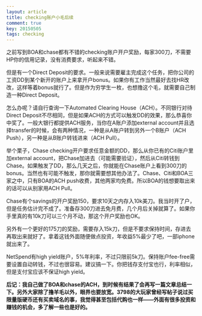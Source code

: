 ```yaml
---
layout: article
title: checking账户小毛后续
comment: true
key: 20150505
tags: checking
---
```


之前写到BOA和chase都有不错的checking账户开户奖励，每家300刀，不需要HP你的信用记录，没有消费要求，听起来不错。

但是有一个Direct Deposit的要求。一般来说需要雇主完成这个任务，把你公司的工资DD到某个新开的账户上来拿开户bonus。如果你有工作当然最好去找HR改改，这样等着bonus就行了。但是作为穷学生一枚，也想撸这个毛，就需要自己制造一种Direct Deposit。

怎么办呢？请自行查询一下Automated Clearing House（ACH）。不同银行对待Direct Deposit不尽相同，但是如果ACH的方式可以触发DD的效果，那么恭喜你中奖了。一般大银行都提供ACH服务，当你在A账户添加external account并且选择transfer的时候，会有两种情况，一种是从A账户转到另外一个B账户（ACH Push），另一种是从B账户转钱进来（ACH Pull）。

举个栗子，Chase checking开户要求任意金额的DD，那么从你已有的Citi账户里加external account，把Chase加进去（可能需要验证），然后从Citi转钱到Chase。如果触发了DD，那么几天之后，你就能在Chase账户上看到300刀的bonus。当然也有可能不触发，那你就需要想其他办法了。Chase、Citi和BOA三家之中，只有BOA的ACH push收费，其他两家均免费。所以BOA的钱想要取出来的话可以从别家用ACH Pull。

Chase有个savings的开户奖励150，要求10天之内存入10k美刀。我当时开了户，但是任务估计完不成了。准备存300刀进去免月费，几个月后关掉就算了。如果你手里真的有10k刀可以三个月不动，那这个开户奖励也OK。

另外有一个更好的175刀的奖励，需要存入15k刀，但是不要求保持时间，存进去再取出来就好了。拿着这钱外面随便做点投资，年收益5%最少了吧，一部iphone就出来了。

NetSpend有high yield账户，5%年利率，不过只限前5k刀。保持账户fee-free需要设置自动转钱，不过也很容易。建议搞一下。你把钱存支付宝也行，利率相似，但是支付宝应该不保证high yield。


**后记：我自己做了BOA和chase的ACH，到时候有结果了会再写一篇文章总结一下。另外大家除了撸羊毛以外，眼界也要放宽。3798的大玩家曾经写帖子说过买限量版硬币还有买卖域名的事，我觉得甚至包括代购也一样——外面有很多投资和赚钱的机会，多了解一些也是好的。**
